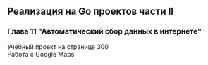 ## Реализация на Go проектов части II
### Глава 11 "Автоматический сбор данных в интернете"
Учебный проект на странице 300  
Работа с Google Maps
